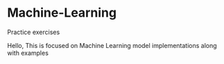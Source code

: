 # Machine-Learning
Practice exercises

Hello, This is focused on Machine Learning model implementations along with examples